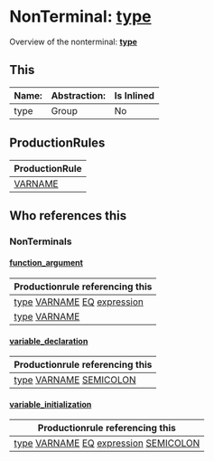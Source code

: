 # NonTerminal: **[type](./type.md)**

Overview of the nonterminal: **[type](./type.md)**



## This

| Name:                | Abstraction:    | Is Inlined |
| -------------------- | --------------- | ---------- |
| type | Group | No |



## ProductionRules

| ProductionRule |
| ---- |
| [VARNAME](./../Lexicon/VARNAME.md)  |




## Who references this

### NonTerminals


#### [function_argument](./../Grammar/function_argument.md)

| Productionrule referencing this                      |
| ---------------------------------------------------- |
| [type](./type.md) [VARNAME](./../Lexicon/VARNAME.md) [EQ](./../Lexicon/EQ.md) [expression](./expression.md)  |
| [type](./type.md) [VARNAME](./../Lexicon/VARNAME.md)  |


#### [variable_declaration](./../Grammar/variable_declaration.md)

| Productionrule referencing this                      |
| ---------------------------------------------------- |
| [type](./type.md) [VARNAME](./../Lexicon/VARNAME.md) [SEMICOLON](./../Lexicon/SEMICOLON.md)  |


#### [variable_initialization](./../Grammar/variable_initialization.md)

| Productionrule referencing this                      |
| ---------------------------------------------------- |
| [type](./type.md) [VARNAME](./../Lexicon/VARNAME.md) [EQ](./../Lexicon/EQ.md) [expression](./expression.md) [SEMICOLON](./../Lexicon/SEMICOLON.md)  |



